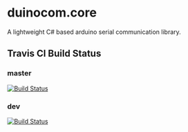 # duinocom.core
A lightweight C# based arduino serial communication library.

## Travis CI Build Status
### master
[![Build Status](https://travis-ci.org/CompulsiveCoder/duinocom.core.svg?branch=master)](https://travis-ci.org/CompulsiveCoder/duinocom.core)
### dev
[![Build Status](https://travis-ci.org/CompulsiveCoder/duinocom.core.svg?branch=dev)](https://travis-ci.org/CompulsiveCoder/duinocom.core)
